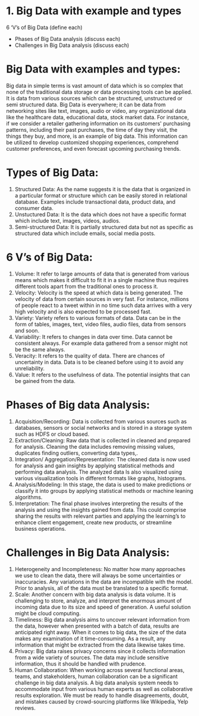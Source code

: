 # 1. Big Data with example and types
6 ‘V’s of Big Data (define each)
- Phases of Big Data analysis (discuss each)
- Challenges in Big Data analysis (discuss each)

# Big Data with examples and types:

Big data in simple terms is vast amount of data which is so complex that none of the traditional data storage or data processing tools can be applied. It is data from various sources which can be structured, unstructured or semi structured data.
Big Data is everywhere; it can be data from networking sites like text, images, audio or video, any organizational data like the healthcare data, educational data, stock market data. For instance, if we consider a retailer gathering information on its customers' purchasing patterns, including their past purchases, the time of day they visit, the things they buy, and more, is an example of big data. This information can be utilized to develop customized shopping experiences, comprehend customer preferences, and even forecast upcoming purchasing trends.

# Types of Big Data:

1. Structured Data: As the name suggests it is the data that is organized in a particular format or structure which can be easily stored in relational database. Examples include transactional data, product data, and consumer data.
2. Unstuctured Data: It is the data which does not have a specific format which include text, images, videos, audios.
3. Semi-structured Data: It is partially structured data but not as specific as structured data which include emails, social media posts.

# 6 V’s of Big Data:
1.	Volume: It refer to large amounts of data that is generated from various means which makes it difficult to fit it in a single machine thus requires different tools apart from the traditional ones to process it.
2.	Velocity: Velocity is the speed at which data is being generated. The velocity of data from certain sources in very fast. For instance, millions of people react to a tweet within in no time such data arrives with a very high velocity and is also expected to be processed fast.
3.	Variety: Variety refers to various formats of data. Data can be in the form of tables, images, text, video files, audio files, data from sensors and soon.
4.	Variability: It refers to changes in data over time. Data cannot be consistent always. For example data gathered from a sensor might not be the same always.
5.	Veracity: It refers to the quality of data. There are chances of uncertainty in data. Data is to be cleaned before using it to avoid any unreliability.
6.	Value: It refers to the usefulness of data. The potential insights that can be gained from the data.

# Phases of Big data Analysis:

1.	Acquisition/Recording: Data is collected from various sources such as databases, sensors or social networks and is stored in a storage system such as HDFS or cloud based.
2.	Extraction/Cleaning: Raw data that is collected in cleaned and prepared for analysis. Cleaning the data includes removing missing values, duplicates finding outliers, converting data types,.
3.	Integration/ Aggregation/Representation: The cleaned data is now used for analysis and gain insights by applying statistical methods and performing data analysis. The analyzed data Is also visualized using various visualization tools in different formats like graphs, histograms.
4.	Analysis/Modeling: In this stage, the data is used to make predictions or classify it into groups by applying statistical methods or machine leaning algorithms.
5.	Interpretation: The final phase involves interpreting the results of the analysis and using the insights gained from data. This could comprise sharing the results with relevant parties and applying the learning’s to enhance client engagement, create new products, or streamline business operations.

# Challenges in Big Data Analysis:

1.	Heterogeneity and Incompleteness: No matter how many approaches we use to clean the data, there will always be some uncertainties or inaccuracies. Any variations in the data are incompatible with the model. Prior to analysis, all of the data must be translated to a specific format.
2.	Scale: Another concern with big data analysis is data volume. It is challenging to store, analyze, and interpret the enormous amount of incoming data due to its size and speed of generation. A useful solution might be cloud computing.
3.	Timeliness: Big data analysis aims to uncover relevant information from the data, however when presented with a batch of data, results are anticipated right away. When it comes to big data, the size of the data makes any examination of it time-consuming. As a result, any information that might be extracted from the data likewise takes time.
4.	Privacy: Big data raises privacy concerns since it collects information from a wide variety of sources. The data may include sensitive information, thus it should be handled with prudence.
5.	Human Collaboration: When working across several functional areas, teams, and stakeholders, human collaboration can be a significant challenge in big data analysis. A big data analysis system needs to accommodate input from various human experts as well as collaborative results exploration. We must be ready to handle disagreements, doubt, and mistakes caused by crowd-sourcing platforms like Wikipedia, Yelp reviews.

